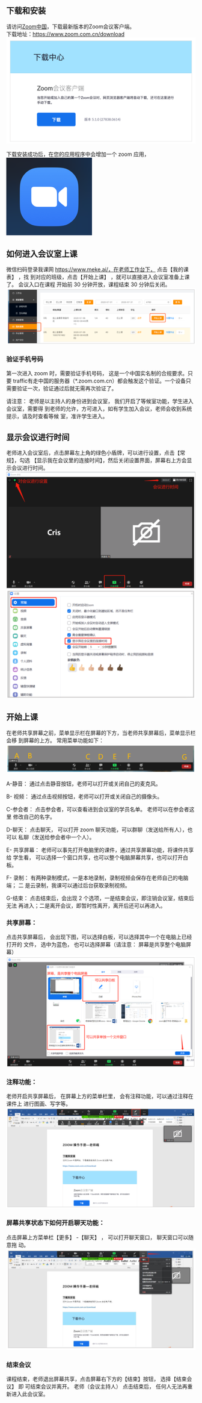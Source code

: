 ## 下载和安装
请访问[Zoom中国][1]，下载最新版本的Zoom会议客户端。  
下载地址：https://www.zoom.com.cn/download
![下载ZOOM](../images/zoom_1.png)

下载安装成功后，在您的应用程序中会增加一个 zoom 应用，![图标](../images/zoom_icon.png)

## 如何进入会议室上课
微信扫码登录我课网 https://www.meke.ai/，在老师工作台下， 点击【我的课表】 ，找
到对应的班级，点击【开始上课】 ，就可以直接进入会议室准备上课了。 会议入口在课程
开始前 30 分钟开放，课程结束 30 分钟后关闭。
![课表](../images/zoom_2.png)

### 验证手机号码
第一次进入 zoom 时，需要验证手机号码， 这是一个中国实名制的合规要求。只要 traffic有走中国的服务器（*.zoom.com.cn）都会触发这个验证。一个设备只需要验证一次，验证通过后就无需再次验证了。

请注意：
老师是以主持人的身份进到会议室， 我们开启了等候室功能，学生进入会议室，需要得
到老师的允许，方可进入，如有学生加入会议，老师会收到系统提示，请及时查看等候
室，准许学生进入。

## 显示会议进行时间
老师进入会议室后，点击屏幕左上角的绿色小盾牌，可以进行设置，点击【常规】，勾选
【显示我在会议里的连接时间】，然后关闭设置界面，屏幕右上方会显示会议进行时间。
![ZOOM](../images/zoom_03.png)
![ZOOM](../images/zoom_04.png)

## 开始上课
在老师共享屏幕之前，菜单显示栏在屏幕的下方，当老师共享屏幕后，菜单显示栏会移
到屏幕的上方。 常用菜单功能如下：
![ZOOM](../images/zoom_05.png)

A-静音： 通过点击静音按钮，老师可以打开或关闭自己的麦克风。

B- 视频： 通过点击视频按钮，老师可以打开或关闭自己的摄像头。

C-参会者： 点击参会者，可以查看进到会议室的学员名单。 老师可以在参会者这里
修改自己的名字。

D-聊天： 点击聊天， 可以打开 zoom 聊天功能，可以群聊（发送给所有人），也可以
私聊（发送给参会者中一个人）。

E- 共享屏幕： 老师可以事先打开电脑里的课件，通过共享屏幕功能，将课件共享给
学生看， 可以选择一个窗口共享，也可以整个电脑屏幕共享，也可以打开白板。

F- 录制： 有两种录制模式，一是本地录制，录制视频会保存在老师自己的电脑端； 二
是云录制，我课可以通过后台获取录制视频。

G-结束： 点击结束后，会出现 2 个选项，一是结束会议，即注销会议室，结束后无法
再进入；二是离开会议，即暂时性离开，离开后还可以再进入。

### 共享屏幕：
点击共享屏幕后， 会出现下图，可以选择白板，可以选择其中一个在电脑上已经打开的
文件， 选中为蓝色， 也可以选择屏幕（请注意： 屏幕是共享整个电脑屏幕）
![ZOOM](../images/zoom_06.png)

### 注释功能：
老师开启共享屏幕后， 在屏幕上方的菜单栏里， 会有注释功能，可以通过注释在课件上
进行图画、写字等。
![ZOOM](../images/zoom_07.png)

### 屏幕共享状态下如何开启聊天功能：
点击屏幕上方菜单栏【更多】 -【聊天】 ， 可以打开聊天窗口， 聊天窗口可以随意拖
动。
![ZOOM](../images/zoom_08.png)

### 结束会议
课程结束，老师退出屏幕共享，点击屏幕右下方的【结束】按钮， 选择【结束会议】 即
可结束会议并离开。 老师（会议主持人） 点击结束后， 任何人无法再重新进入此会议室。

[1]:https://www.zoom.com.cn/download
